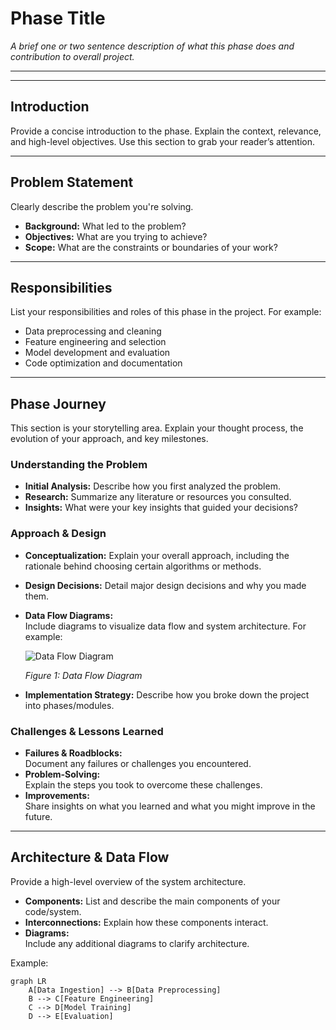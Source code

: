 # Phase Title

_A brief one or two sentence description of what this phase does and contribution to overall project._

---

---

## Introduction

Provide a concise introduction to the phase. Explain the context, relevance, and high-level objectives. Use this section to grab your reader’s attention.

---

## Problem Statement

Clearly describe the problem you're solving.  
- **Background:** What led to the problem?
- **Objectives:** What are you trying to achieve?
- **Scope:** What are the constraints or boundaries of your work?

---

## Responsibilities

List your responsibilities and roles of this phase in the project. 
For example:
- Data preprocessing and cleaning
- Feature engineering and selection
- Model development and evaluation
- Code optimization and documentation

---

## Phase Journey

This section is your storytelling area. Explain your thought process, the evolution of your approach, and key milestones.

### Understanding the Problem

- **Initial Analysis:** Describe how you first analyzed the problem.
- **Research:** Summarize any literature or resources you consulted.
- **Insights:** What were your key insights that guided your decisions?

### Approach & Design

- **Conceptualization:** Explain your overall approach, including the rationale behind choosing certain algorithms or methods.
- **Design Decisions:** Detail major design decisions and why you made them.
- **Data Flow Diagrams:**  
  Include diagrams to visualize data flow and system architecture. For example:

  ![Data Flow Diagram](./diagrams/data_flow_diagram.png)

  _Figure 1: Data Flow Diagram_

- **Implementation Strategy:** Describe how you broke down the project into phases/modules.

### Challenges & Lessons Learned

- **Failures & Roadblocks:**  
  Document any failures or challenges you encountered.
- **Problem-Solving:**  
  Explain the steps you took to overcome these challenges.
- **Improvements:**  
  Share insights on what you learned and what you might improve in the future.

---

## Architecture & Data Flow

Provide a high-level overview of the system architecture.  
- **Components:** List and describe the main components of your code/system.
- **Interconnections:** Explain how these components interact.
- **Diagrams:**  
  Include any additional diagrams to clarify architecture.

Example:

```mermaid
graph LR
    A[Data Ingestion] --> B[Data Preprocessing]
    B --> C[Feature Engineering]
    C --> D[Model Training]
    D --> E[Evaluation]
